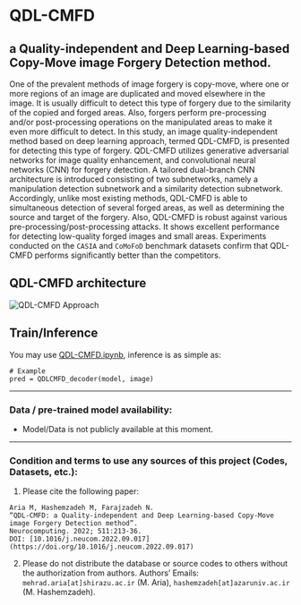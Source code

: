 # QDL-CMFD
## a Quality-independent and Deep Learning-based Copy-Move image Forgery Detection method.

One of the prevalent methods of image forgery is copy-move, where one or more regions of an image are duplicated and moved elsewhere in the image. It is usually difficult to detect this type of forgery due to the similarity of the copied and forged areas. Also, forgers perform pre-processing and/or post-processing operations on the manipulated areas to make it even more difficult to detect. In this study, an image quality-independent method based on deep learning approach, termed QDL-CMFD, is presented for detecting this type of forgery. QDL-CMFD utilizes generative adversarial networks for image quality enhancement, and convolutional neural networks (CNN) for forgery detection. A tailored dual-branch CNN architecture is introduced consisting of two subnetworks, namely a manipulation detection subnetwork and a similarity detection subnetwork. Accordingly, unlike most existing methods, QDL-CMFD is able to simultaneous detection of several forged areas, as well as determining the source and target of the forgery. Also, QDL-CMFD is robust against various pre-processing/post-processing attacks. It shows excellent performance for detecting low-quality forged images and small areas. Experiments conducted on the `CASIA` and `CoMoFoD` benchmark datasets confirm that QDL-CMFD performs significantly better than the competitors.

## QDL-CMFD architecture
![QDL-CMFD Approach](https://raw.githubusercontent.com/MehradAria/SR-DCMFD/main/Method.jpg)

## Train/Inference
You may use [QDL-CMFD.ipynb](https://github.com/MehradAria/QDL-CMFD/blob/main/QDL-CMFD.ipynb), inference is as simple as:

```shell
# Example
pred = QDLCMFD_decoder(model, image)
```

---
### Data / pre-trained model availability:
- Model/Data is not publicly available at this moment.

---
### Condition and terms to use any sources of this project (Codes, Datasets, etc.):

1) Please cite the following paper:
```
Aria M, Hashemzadeh M, Farajzadeh N.
“QDL-CMFD: a Quality-independent and Deep Learning-based Copy-Move image Forgery Detection method”.
Neurocomputing. 2022; 511:213-36.
DOI: [10.1016/j.neucom.2022.09.017](https://doi.org/10.1016/j.neucom.2022.09.017)
```

2) Please do not distribute the database or source codes to others without the authorization from authors.
Authors’ Emails: `mehrad.aria[at]shirazu.ac.ir` (M. Aria), `hashemzadeh[at]azaruniv.ac.ir` (M. Hashemzadeh).
